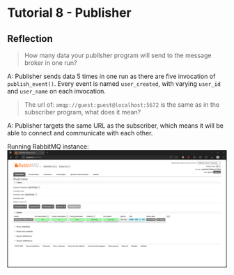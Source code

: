 # Tutorial 8 - Publisher

## Reflection

> How many data your publlsher program will send to the message broker in one run?  

A: Publisher sends data 5 times in one run as there are five invocation of `publish_event()`.
Every event is named `user_created`, with varying `user_id` and `user_name` on each invocation.

> The url of: `amqp://guest:guest@localhost:5672` is the same as in the subscriber program, what does it mean?

A: Publisher targets the same URL as the subscriber, which means it will be able to connect and communicate with each other.

Running RabbitMQ instance:  
![RabbitMQ first run](/img/rabbitmq_firstrun.png)
